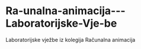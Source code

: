 # Ra-unalna-animacija---Laboratorijske-Vje-be
Laboratorijske vježbe iz kolegija Računalna animacija
